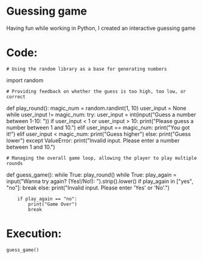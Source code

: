# Guessing game
Having fun while working in Python, I created an interactive guessing game

# Code:
    # Using the random library as a base for generating numbers
import random

    # Providing feedback on whether the guess is too high, too low, or correct
def play_round():
    magic_num = random.randint(1, 10)
    user_input = None
    while user_input != magic_num:
        try:
            user_input = int(input("Guess a number between 1-10: "))
            if user_input < 1 or user_input > 10:
                print("Please guess a number between 1 and 10.")
            elif user_input == magic_num:
                print("You got it!")
            elif user_input < magic_num:
                print("Guess higher")
            else:
                print("Guess lower")
        except ValueError:
            print("Invalid input. Please enter a number between 1 and 10.")
            
    # Managing the overall game loop, allowing the player to play multiple rounds
def guess_game():
    while True:
        play_round()
        while True:
            play_again = input("Wanna try again? (Yes!/No!): ").strip().lower()
            if play_again in ["yes", "no"]:
                break
            else:
                print("Invalid input. Please enter 'Yes' or 'No'.")

        if play_again == "no":
            print("Game Over")
            break

# Execution:
    guess_game()
